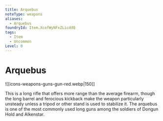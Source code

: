 ```yaml
---
title: Arquebus
noteType: weapons
aliases:
  - Arquebus
foundryId: Item.XcofWyNFxZLicddQ
tags:
  - Item
  - Uncommon
Level: 0
---
```


# Arquebus
![[icons-weapons-guns-gun-red.webp|150]]

This is a long rifle that offers more range than the average firearm, though the long barrel and ferocious kickback make the weapon particularly unsteady unless a tripod or other stand is used to stabilize it. The arquebus is one of the most commonly used long guns among the soldiers of Dongun Hold and Alkenstar.
